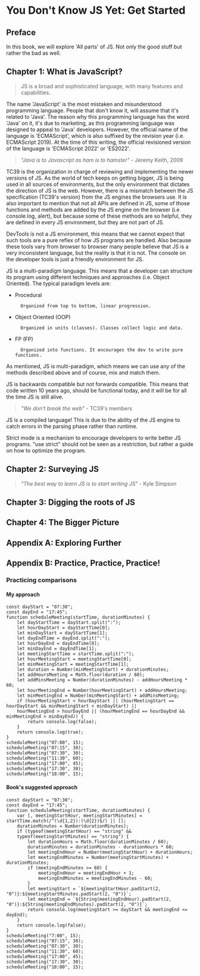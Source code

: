 # You Don't Know JS Yet: Get Started

## Preface

In this book, we will explore 'All parts' of JS. Not only the good stuff but rather the bad as well.

## Chapter 1: What is JavaScript?

> JS is a broad and sophisticated language, with many features and capabilities.

The name 'JavaScript' is the most mistaken and misunderstood programming language. People that don't know it, will assume that it's related to 'Java'. The reason why this programming language has the word 'Java' on it, it's due to marketing, as this programming language was designed to appeal to 'Java' developers. However, the official name of the language is 'ECMAScript', which is also suffixed by the revision year (i.e. ECMAScript 2019). At the time of this writing, the official revisioned version of the language is 'ECMAScript 2022' or 'ES2022'.

> _"Java is to Javascript as ham is to hamster"_ - Jeremy Keith, 2009

TC39 is the organization in charge of reviewing and implementing the newer versions of JS. As the world of tech keeps on getting bigger, JS is being used in all sources of environments, but the only environment that dictates the direction of JS is the web. However, there is a mismatch between the JS specification (TC39's version) from the JS engines the browsers use. It is also important to mention that not all APIs are defined in JS, some of those functions and methods are added by the JS engine on the browser (i.e console.log, alert), but because some of these methods are so helpful, they are defined in every JS environment, but they are not part of JS.

DevTools is not a JS environment, this means that we cannot expect that such tools are a pure reflex of how JS programs are handled. Also because these tools vary from browser to browser many people believe that JS is a very inconsistent language, but the reality is that it is not. The console on the developer tools is just a friendly environment for JS.

JS is a multi-paradigm language. This means that a developer can structure its program using different techniques and approaches (i.e. Object Oriented). The typical paradigm levels are:

- Procedural

        Organized from top to bottom, linear progression.

- Object Oriented (OOP)

        Organized in units (classes). Classes collect logic and data.

- FP (FP)

        Organized into functions. It encourages the dev to write pure functions.

As mentioned, JS is multi-paradigm, which means we can use any of the methods described above and of course, mix and match them.

JS is backwards compatible but not forwards compatible. This means that code written 10 years ago, should be functional today, and it will be for all the time JS is still alive.

> _"We don't break the web"_ - TC39's members

JS is a compiled language! This is due to the ability of the JS engine to catch errors in the parsing phase rather than runtime.

Strict mode is a mechanism to encourage developers to write better JS programs. "use strict" should not be seen as a restriction, but rather a guide on how to optimize the program.

## Chapter 2: Surveying JS

> _"The best way to learn JS is to start writing JS"_ - Kyle Simpson

## Chapter 3: Digging the roots of JS

## Chapter 4: The Bigger Picture

## Appendix A: Exploring Further

## Appendix B: Practice, Practice, Practice!

### Practicing comparisons

#### My approach

```
const dayStart = "07:30";
const dayEnd = "17:45";
function scheduleMeeting(startTime, durationMinutes) {
    let dayStartTime = dayStart.split(":");
    let hourDayStart = dayStartTime[0];
    let minDayStart = dayStartTime[1];
    let dayEndTime = dayEnd.split(":");
    let hourDayEnd = dayEndTime[0];
    let minDayEnd = dayEndTime[1];
    let meetingStartTime = startTime.split(":");
    let hourMeetingStart = meetingStartTime[0];
    let minMeetingStart = meetingStartTime[1];
    let duration = Number(minMeetingStart) + durationMinutes;
    let addHoursMeeting = Math.floor(duration / 60);
    let addMinsMeeting = Number(durationMinutes) - addHoursMeeting * 60;
    let hourMeetingEnd = Number(hourMeetingStart) + addHoursMeeting;
    let minMeetingEnd = Number(minMeetingStart) + addMinsMeeting;
    if (hourMeetingStart < hourDayStart || (hourMeetingStart == hourDayStart && minMeetingStart < minDayStart) ||
    hourMeetingEnd > hourDayEnd || (hourMeetingEnd == hourDayEnd && minMeetingEnd > minDayEnd)) {
        return console.log(false);
    }
    return console.log(true);
}
scheduleMeeting("07:00", 15);
scheduleMeeting("07:15", 30);
scheduleMeeting("07:30", 30);
scheduleMeeting("11:30", 60);
scheduleMeeting("17:00", 45);
scheduleMeeting("17:30", 30);
scheduleMeeting("18:00", 15);
```

#### Book's suggested approach

```
const dayStart = "07:30";
const dayEnd = "17:45";
function scheduleMeeting(startTime, durationMinutes) {
    var [, meetingStartHour, meetingStartMinutes] = startTime.match(/^(\d{1,2}):(\d{2})$/) || [];
    durationMinutes = Number(durationMinutes);
    if (typeof(meetingStartHour) == "string" &&
    typeof(meetingStartMinutes) == "string") {
        let durationHours = Math.floor(durationMinutes / 60);
        durationMinutes = durationMinutes - durationHours * 60;
        let meetingEndHour = Number(meetingStartHour) + durationHours;
        let meetingEndMinutes = Number(meetingStartMinutes) + durationMinutes;
        if (meetingEndMinutes >= 60) {
            meetingEndHour = meetingEndHour + 1;
            meetingEndMinutes = meetingEndMinutes - 60;
        }
        let meetingStart = `${meetingStartHour.padStart(2, "0")}:${meetingStartMinutes.padStart(2, "0")}`;
        let meetingEnd = `${String(meetingEndHour).padStart(2, "0")}:${String(meetingEndMinutes).padStart(2, "0")}`;
        return console.log(meetingStart >= dayStart && meetingEnd <= dayEnd);
    }
    return console.log(false);
}
scheduleMeeting("7:00", 15);
scheduleMeeting("07:15", 30);
scheduleMeeting("07:30", 30);
scheduleMeeting("11:30", 60);
scheduleMeeting("17:00", 45);
scheduleMeeting("17:30", 30);
scheduleMeeting("18:00", 15);
```
